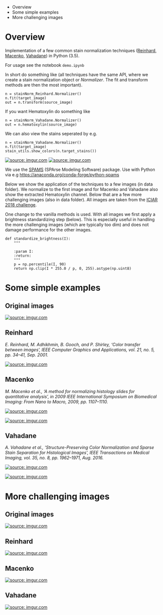 - Overview
- Some simple examples
- More challenging images

# Overview

Implementation of a few common stain normalization techniques ([Reinhard](http://ieeexplore.ieee.org/document/946629/), [Macenko](http://ieeexplore.ieee.org/document/5193250/), [Vahadane](http://ieeexplore.ieee.org/document/7164042/)) in Python (3.5).

For usage see the notebook ```demo.ipynb```

In short do something like (all techniques have the same API, where we create a stain normalization object or *Normalizer*. The fit and transform methods are then the most important).

```
n = stainNorm_Reinhard.Normalizer()
n.fit(target_image)
out = n.transform(source_image)
```

If you want Hematoxylin do something like

```
n = stainNorm_Vahadane.Normalizer()
out = n.hematoxylin(source_image)
```

We can also view the stains seperated by e.g.

```
n = stainNorm_Vahadane.Normalizer()
n.fit(target_image)
stain_utils.show_colors(n.target_stains())
```

<a href="https://imgur.com/dNvwcSE"><img src="https://i.imgur.com/dNvwcSEm.png" title="source: imgur.com" /></a>
<a href="https://imgur.com/eJSa9cj"><img src="https://i.imgur.com/eJSa9cjl.png" title="source: imgur.com" /></a>

We use the [SPAMS](http://spams-devel.gforge.inria.fr/index.html) (SPArse Modeling Software) package. Use with Python via e.g https://anaconda.org/conda-forge/python-spams

Below we show the application of the techniques to a few images (in data folder). We normalize to the first image and for Macenko and Vahadane also show the extracted Hematoxylin channel. Below that are a few more challenging images (also in data folder). All images are taken from the [ICIAR 2018 challenge](https://iciar2018-challenge.grand-challenge.org/).

One change to the vanilla methods is used. With all images we first apply a brightness standardizing step (below). This is especially useful in handling the more challenging images (which are typically too dim) and does not damage performance for the other images. 

```
def standardize_brightness(I):
    """

    :param I:
    :return:
    """
    p = np.percentile(I, 90)
    return np.clip(I * 255.0 / p, 0, 255).astype(np.uint8)
```

# Some simple examples

## Original images

<a href="https://imgur.com/Il63NLV"><img src="https://i.imgur.com/Il63NLV.png" title="source: imgur.com" /></a>

## Reinhard

*E. Reinhard, M. Adhikhmin, B. Gooch, and P. Shirley, ‘Color transfer between images’, IEEE Computer Graphics and Applications, vol. 21, no. 5, pp. 34–41, Sep. 2001.*


<a href="https://imgur.com/eknRYiN"><img src="https://i.imgur.com/eknRYiN.png" title="source: imgur.com" /></a>

## Macenko

*M. Macenko et al., ‘A method for normalizing histology slides for quantitative analysis’, in 2009 IEEE International Symposium on Biomedical Imaging: From Nano to Macro, 2009, pp. 1107–1110.*

<a href="https://imgur.com/WadPHuc"><img src="https://i.imgur.com/WadPHuc.png" title="source: imgur.com" /></a>

<a href="https://imgur.com/0FyOEVG"><img src="https://i.imgur.com/0FyOEVG.png" title="source: imgur.com" /></a>

## Vahadane

*A. Vahadane et al., ‘Structure-Preserving Color Normalization and Sparse Stain Separation for Histological Images’, IEEE Transactions on Medical Imaging, vol. 35, no. 8, pp. 1962–1971, Aug. 2016.*

<a href="https://imgur.com/61dnNCE"><img src="https://i.imgur.com/61dnNCE.png" title="source: imgur.com" /></a>

<a href="https://imgur.com/0FyOEVG"><img src="https://i.imgur.com/0FyOEVG.png" title="source: imgur.com" /></a>

# More challenging images

## Original images

<a href="https://imgur.com/rovxJsL"><img src="https://i.imgur.com/rovxJsL.png" title="source: imgur.com" /></a>

## Reinhard

<a href="https://imgur.com/leVjKEt"><img src="https://i.imgur.com/leVjKEt.png" title="source: imgur.com" /></a>

## Macenko

<a href="https://imgur.com/vhTGR0R"><img src="https://i.imgur.com/vhTGR0R.png" title="source: imgur.com" /></a>

## Vahadane

<a href="https://imgur.com/0j9SWF8"><img src="https://i.imgur.com/0j9SWF8.png" title="source: imgur.com" /></a>